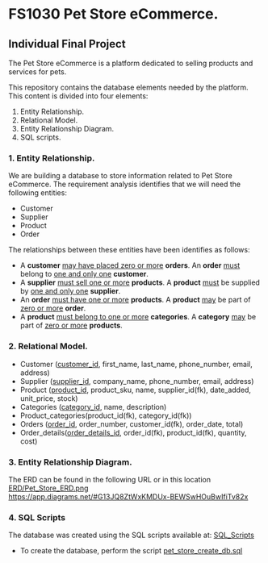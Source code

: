 # FS1030 Pet Store eCommerce.
## Individual Final Project

The Pet Store eCommerce is a platform dedicated to selling products and services
for pets.

This repository contains the database elements needed by the platform. This
content is divided into four elements:
1. Entity Relationship.
2. Relational Model.
3. Entity Relationship Diagram.
4. SQL scripts.

### 1. Entity Relationship.

We are building a database to store information related to Pet Store eCommerce.
The requirement analysis identifies that we will need the following entities:
- Customer
- Supplier
- Product
- Order

The relationships between these entities have been identifies as follows:
- A **customer** <ins>may have placed zero or more</ins> **orders**. An **order** <ins>must</ins> belong to <ins>one and only one</ins> **customer**.
- A **supplier** <ins>must sell one or more</ins> **products**. A **product** <ins>must</ins> be supplied by <ins>one and only one</ins> **supplier**.
- An **order** <ins>must have one or more</ins> **products**. A **product** <ins>may</ins> be part of <ins>zero or more</ins> **order**.
- A **product** <ins>must belong to one or more</ins> **categories**. A **category** <ins>may</ins> be part of <ins>zero or more</ins> **products**.

### 2. Relational Model.
- Customer (<ins>customer_id</ins>, first_name, last_name, phone_number, email, address)
- Supplier (<ins>supplier_id</ins>, company_name, phone_number, email, address)
- Product (<ins>product_id</ins>, product_sku, name, supplier_id(fk), date_added, unit_price, stock)
- Categories (<ins>category_id</ins>, name, description)
- Product_categories(product_id(fk), category_id(fk))
- Orders (<ins>order_id</ins>, order_number, customer_id(fk), order_date, total)
- Order_details(<ins>order_details_id</ins>, order_id(fk), product_id(fk), quantity, cost)

### 3. Entity Relationship Diagram.
The ERD can be found in the following URL or in this location [ERD/Pet_Store_ERD.png](./ERD/Pet_Store_ERD.png)<br>
https://app.diagrams.net/#G13JQ8ZtWxKMDUx-BEWSwHOuBwIfiTv82x

### 4. SQL Scripts
The database was created using the SQL scripts available at: [SQL_Scripts](./SQL_Scripts/)
- To create the database, perform the script [pet_store_create_db.sql](./SQL_Scripts/pet_store_create_db.sql)